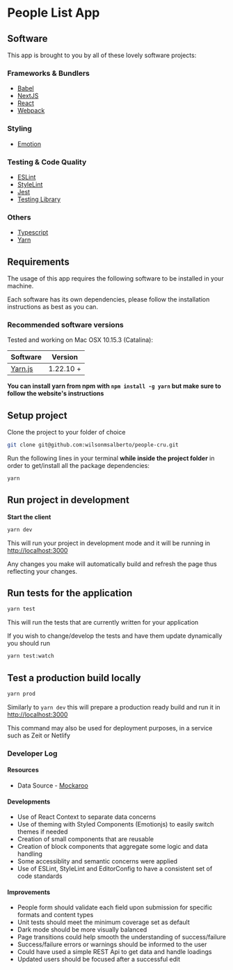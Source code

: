 # People List App

## Software

This app is brought to you by all of these lovely software projects:

### Frameworks & Bundlers

- [Babel](https://babeljs.io/)
- [NextJS](https://github.com/zeit/next.js)
- [React](https://facebook.github.io/react/)
- [Webpack](https://webpack.github.io/)

### Styling

- [Emotion](https://emotion.sh)

### Testing & Code Quality

- [ESLint](https://eslint.org/)
- [StyleLint](https://stylelint.io/)
- [Jest](https://jestjs.io/)
- [Testing Library](https://testing-library.com/)

### Others

- [Typescript](https://www.typescriptlang.org/)
- [Yarn](https://yarnpkg.com)

## Requirements

The usage of this app requires the following software to be installed in your machine.

Each software has its own dependencies, please follow the installation instructions as best as you
can.

### Recommended software versions

Tested and working on Mac OSX 10.15.3 (Catalina):

| Software                        | Version  |
| ------------------------------- | -------- |
| [Yarn.js](https://yarnpkg.com/) | 1.22.10 + |

**You can install yarn from npm with `npm install -g yarn` but make sure to follow the website's
instructions**

## Setup project

Clone the project to your folder of choice

```bash
git clone git@github.com:wilsonmsalberto/people-cru.git
```

Run the following lines in your terminal **while inside the project folder** in order to get/install
all the package dependencies:

```bash
yarn
```

## Run project in development

**Start the client**

```bash
yarn dev
```

This will run your project in development mode and it will be running in
[http://localhost:3000](http://localhost:3000)

Any changes you make will automatically build and refresh the page thus reflecting your changes.

## Run tests for the application

```bash
yarn test
```

This will run the tests that are currently written for your application

If you wish to change/develop the tests and have them update dynamically you should run

```bash
yarn test:watch
```

## Test a production build locally

```bash
yarn prod
```

Similarly to `yarn dev` this will prepare a production ready build and run it in
[http://localhost:3000](http://localhost:3000)

This command may also be used for deployment purposes, in a service such as Zeit or Netlify

### Developer Log

#### Resources

- Data Source - [Mockaroo](https://www.mockaroo.com/)

#### Developments

- Use of React Context to separate data concerns
- Use of theming with Styled Components (Emotionjs) to easily switch themes if needed
- Creation of small components that are reusable
- Creation of block components that aggregate some logic and data handling
- Some accessiblity and semantic concerns were applied
- Use of ESLint, StyleLint and EditorConfig to have a consistent set of code standards

#### Improvements

- People form should validate each field upon submission for specific formats and content types
- Unit tests should meet the minimum coverage set as default
- Dark mode should be more visually balanced
- Page transitions could help smooth the understanding of success/failure
- Success/failure errors or warnings should be informed to the user
- Could have used a simple REST Api to get data and handle loadings
- Updated users should be focused after a successful edit
